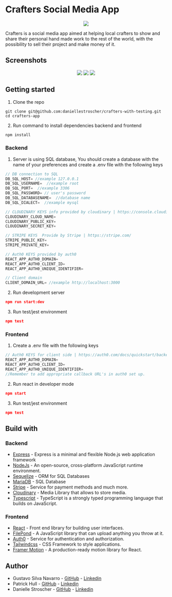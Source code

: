 # Crafters Social Media App

<p align="center">
  <img src="https://user-images.githubusercontent.com/66889974/206877385-0bed4b55-f246-429e-94de-adee21912fd5.png" />
</p>

Crafters is a social media app aimed at helping local crafters to show and share their personal hand made work to the rest of the world, with the possibility to sell their project and make money of it.

## Screenshots

<p align="center">
  <img src="https://user-images.githubusercontent.com/66889974/206877619-d43e29d1-74f8-46c4-a1ec-d49a4747d367.png" />

  <img src="https://user-images.githubusercontent.com/66889974/206879053-a53cd71d-d0c3-4c7b-96ca-67ccd45bf1e8.png" />

  <img src="https://user-images.githubusercontent.com/66889974/206879854-7daf1a53-d0a0-4446-9a37-3a76a6483d69.png" />
</p>

## Getting started

1. Clone the repo

```shell
git clone git@github.com:daniellestroscher/crafters-with-testing.git
cd crafters-app
```

2. Run command to install dependencies backend and frontend

```powershell
npm install
```

### Backend

1. Server is using SQL database, You should create a database with the name of your preferences and create a .env file with the following keys

```js
// DB connection to SQL
DB_SQL_HOST= //example 127.0.0.1
DB_SQL_USERNAME=  //example root
DB_SQL_PORT=  //example 3306
DB_SQL_PASSWORD= // user's password
DB_SQL_DATABASENAME=  //database name
DB_SQL_DIALECT=  //example mysql

// CLOUDINARY KEYS info provided by cloudinary | https://console.cloudinary.com/users/login#gsc.tab=0
CLOUDINARY_CLOUD_NAME=
CLOUDINARY_PUBLIC_KEY=
CLOUDINARY_SECRET_KEY=

// STRIPE KEYS  Provide by Stripe | https://stripe.com/
STRIPE_PUBLIC_KEY=
STRIPE_PRIVATE_KEY=

// Auth0 KEYS provided by auth0
REACT_APP_AUTH0_DOMAIN=
REACT_APP_AUTH0_CLIENT_ID=
REACT_APP_AUTH0_UNIQUE_IDENTIFIER=

// Client domain
CLIENT_DOMAIN_URL= //example http://localhost:3000
```

2. Run development server

```json
npm run start:dev
```

3. Run test/jest environment

```json
npm test
```

### Frontend

1. Create a .env file with the following keys

```js
// Auth0 KEYS for client side | https://auth0.com/docs/quickstart/backend/nodejs/interactive
REACT_APP_AUTH0_DOMAIN=
REACT_APP_AUTH0_CLIENT_ID=
REACT_APP_AUTH0_UNIQUE_IDENTIFIER=
//Remember to add appropriate callback URL's in auth0 set up.
```

2. Run react in developer mode

```json
npm start
```

3. Run test/jest environment

```json
npm test
```

## Build with

### Backend

- [Express](https://expressjs.com/) - Express is a minimal and flexible Node.js web application framework
- [NodeJs](https://nodejs.org/en/) - An open-source, cross-platform JavaScript runtime environment.
- [Sequelize](https://sequelize.org/) - ORM for SQL Databases
- [MariaDB](https://mariadb.org/) - SQL Database
- [Stripe](https://stripe.com/gb) - Service for payment methods and much more.
- [Cloudinary](https://console.cloudinary.com) - Media Library that allows to store media.
- [Typescript](https://www.typescriptlang.org/) - TypeScript is a strongly typed programming language that builds on JavaScript.

### Frontend

- [React](https://reactjs.org/) - Front end library for building user interfaces.
- [FilePond](https://pqina.nl/filepond/) - A JavaScript library that can upload anything you throw at it.
- [Auth0](https://auth0.com/) - Service for authentication and authorization.
- [Tailwindcss](https://tailwindcss.com/) - CSS Framework to style applications.
- [Framer Motion](https://www.framer.com/motion/) - A production-ready motion library for React.

## Author

- Gustavo Silva Navarro - [GitHub](https://github.com/GustavoSilvaNavarro) - [Linkedin](https://www.linkedin.com/in/gustavo-silva-navarro/)
- Patrick Hull - [GitHub](https://github.com/pathull) - [Linkedin](https://www.linkedin.com/in/patrick-hull-869a07a4)
- Danielle Stroscher - [GitHub](https://github.com/daniellestroscher) - [Linkedin](https://www.linkedin.com/in/danielle-stroscher/)

